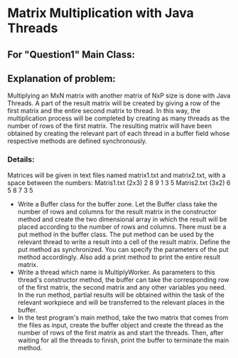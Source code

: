 # Matrix Multiplication with Java Threads

## For "Question1" Main Class:
## Explanation of problem:
Multiplying an MxN matrix with another matrix of NxP size is done with Java Threads.
A part of the result matrix will be created by giving a row of the first matrix and the entire second matrix to thread.
In this way, the multiplication process will be completed by creating as many threads as the number of rows of the first matrix.
The resulting matrix will have been obtained by creating the relevant part of each thread in a buffer field whose respective methods are defined synchronously.
### Details:
Matrices will be given in text files named matrix1.txt and matrix2.txt, with a space between the numbers:
Matris1.txt (2x3)
2 8 9
1 3 5
Matris2.txt (3x2)
6 5
8 7
3 5
- Write a Buffer class for the buffer zone. Let the Buffer class take the number of rows and columns for the result matrix in the constructor method and create the two dimensional array in which the result will be placed according to the number of rows and columns. There must be a put method in the buffer class. The put method can be used by the relevant thread to write a result into a cell of the result matrix. Define the put method as synchronized. You can specify the parameters of the put method accordingly. Also add a print method to print the entire result matrix.
- Write a thread which name is MultiplyWorker. As parameters to this thread's constructor method, the buffer can take the corresponding row of the first matrix, the second matrix and any other variables you need. In the run method, partial results will be obtained within the task of the relevant workpiece and will be transferred to the relevant places in the buffer.
- In the test program's main method, take the two matrix that comes from the files as input, create the buffer object and create the thread as the number of rows of the first matrix as and start the threads. Then, after waiting for all the threads to finish, print the buffer to terminate the main method.
